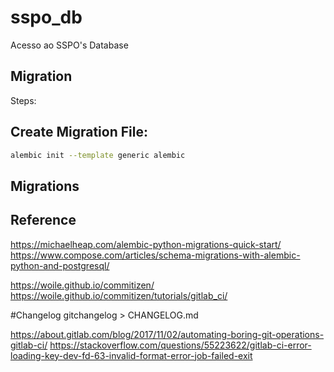 # sspo_db

Acesso ao SSPO's Database

## Migration
Steps:
## Create Migration File: 
 
 ```bash
 alembic init --template generic alembic
 ```

## Migrations


## Reference
https://michaelheap.com/alembic-python-migrations-quick-start/
https://www.compose.com/articles/schema-migrations-with-alembic-python-and-postgresql/

https://woile.github.io/commitizen/
https://woile.github.io/commitizen/tutorials/gitlab_ci/

#Changelog
gitchangelog > CHANGELOG.md 

https://about.gitlab.com/blog/2017/11/02/automating-boring-git-operations-gitlab-ci/
https://stackoverflow.com/questions/55223622/gitlab-ci-error-loading-key-dev-fd-63-invalid-format-error-job-failed-exit